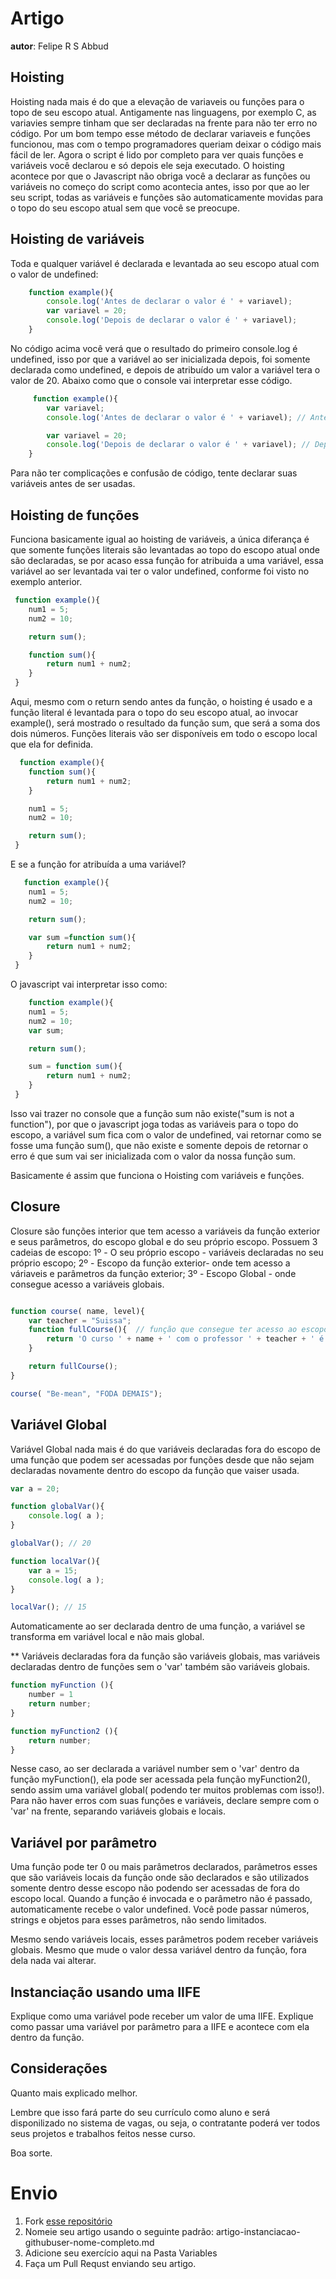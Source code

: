 # Artigo
**autor**: Felipe R S Abbud

## Hoisting

Hoisting nada mais é do que a elevação de variaveis ou funções para o topo de seu escopo atual. Antigamente nas linguagens, por exemplo C, as variavies sempre tinham que ser declaradas na frente para não ter erro no código. Por um bom tempo esse método de declarar variaveis e funções funcionou, mas com o tempo programadores queriam deixar o código mais fácil de ler. Agora o script é lido por completo para ver quais funções e variáveis você declarou e só depois ele seja executado. O hoisting acontece por que o Javascript não obriga você a declarar as funções ou variáveis no começo do script como acontecia antes, isso por que ao ler seu script, todas as variáveis e funções são automaticamente movidas para o topo do seu escopo atual sem que você se preocupe.

## Hoisting de variáveis
Toda e qualquer variável é declarada e levantada ao seu escopo atual com o valor de undefined:

```js
    function example(){
        console.log('Antes de declarar o valor é ' + variavel);
        var variavel = 20;
        console.log('Depois de declarar o valor é ' + variavel);
    }
```

No código acima você verá que o resultado do primeiro console.log é undefined, isso por que a variável ao ser inicializada depois, foi somente declarada como undefined, e depois de atribuído um valor a variável tera o valor de 20. Abaixo como que o console vai interpretar esse código.

```js
     function example(){
        var variavel;
        console.log('Antes de declarar o valor é ' + variavel); // Antes de declarar o valor é undefined

        var variavel = 20;
        console.log('Depois de declarar o valor é ' + variavel); // Depois de declarar o valor é 20
    }
```
Para não ter complicações e confusão de código, tente declarar suas variáveis antes de ser usadas.

 ## Hoisting de funções
 Funciona basicamente igual ao hoisting de variáveis, a única diferança é que somente funções literais são levantadas ao topo do escopo atual onde são declaradas, se por acaso essa função for atribuida a uma variável, essa variável ao ser levantada vai ter o valor undefined, conforme foi visto no exemplo anterior.

```js
 function example(){
    num1 = 5;
    num2 = 10;

    return sum();

    function sum(){
        return num1 + num2;
    }
 }
```
 Aqui, mesmo com o return sendo antes da função, o hoisting é usado e a função literal é levantada para o topo do seu escopo atual, ao invocar  example(), será mostrado o resultado da função sum, que será a soma dos dois números. Funções literais vão ser disponíveis em todo o escopo local que ela for definida.

```js
  function example(){
    function sum(){
        return num1 + num2;
    }

    num1 = 5;
    num2 = 10;

    return sum();    
 }

```
E se a função for atribuída a uma variável?

```js
   function example(){
    num1 = 5;
    num2 = 10;

    return sum();

    var sum =function sum(){
        return num1 + num2;
    }
 }

```

O javascript vai interpretar isso como:

```js
    function example(){
    num1 = 5;
    num2 = 10;
    var sum;

    return sum();

    sum = function sum(){
        return num1 + num2;
    }
 }
```

Isso vai trazer no console que a função sum não existe("sum is not a function"), por que o javascript joga todas as variáveis para o topo do escopo, a variável sum
fica com o valor de undefined, vai retornar como se fosse uma função sum(), que não existe e somente depois de retornar o erro é que sum vai ser inicializada com o valor da nossa função sum.

Basicamente é assim que funciona o Hoisting com variáveis e funções.


## Closure
Closure são funções interior que tem acesso a variáveis da função exterior e seus parâmetros, do escopo global e do seu próprio escopo.
Possuem 3 cadeias de escopo:
1º - O seu próprio escopo - variáveis declaradas no seu próprio escopo;
2º - Escopo da função exterior- onde tem acesso a váriaveis e parâmetros da função exterior;
3º - Escopo Global - onde consegue acesso a variáveis globais.

```js

function course( name, level){
    var teacher = "Suissa";
    function fullCourse(){  // função que consegue ter acesso ao escopo da função exterior course() pegando suas variaveis e parâmetros.
        return 'O curso ' + name + ' com o professor ' + teacher + ' é ' + level + '!';
    }

    return fullCourse();
}

course( "Be-mean", "FODA DEMAIS");
```

## Variável Global
Variável Global nada mais é do que variáveis declaradas fora do escopo de uma função que podem ser acessadas por funções desde que não sejam declaradas novamente dentro do escopo da função que vaiser usada.

```js
var a = 20;

function globalVar(){
    console.log( a );
}

globalVar(); // 20

function localVar(){
    var a = 15;
    console.log( a );
}

localVar(); // 15
```
Automaticamente ao ser declarada dentro de uma função, a variável se transforma em variável local e não mais global.

** Variáveis declaradas fora da função são variáveis globais, mas variáveis declaradas dentro de funções sem o 'var' também são variáveis globais.

```js
function myFunction (){
    number = 1
    return number;
}

function myFunction2 (){
    return number;
}
```
Nesse caso, ao ser declarada a variável number sem o 'var' dentro da função myFunction(), ela pode ser acessada pela função myFunction2(), sendo assim uma variável global( podendo ter muitos problemas com isso!). Para não haver erros com suas funções e variáveis, declare sempre com o 'var' na frente, separando variáveis globais e locais.


## Variável por parâmetro

Uma função pode ter 0 ou mais parâmetros declarados, parâmetros esses que são variáveis locais da função onde são declarados e são utilizados somente dentro desse escopo não podendo ser acessadas de fora do escopo local. Quando a função é invocada e o parâmetro não é passado, automaticamente recebe o valor undefined. Você pode passar números, strings e objetos para esses parâmetros, não sendo limitados.

Mesmo sendo variáveis locais, esses parâmetros podem receber variáveis globais. Mesmo que mude o valor dessa variável dentro da função, fora dela nada vai alterar.


## Instanciação usando uma IIFE

Explique como uma variável pode receber um valor de uma IIFE.
Explique como passar uma variável por parâmetro para a IIFE e acontece com ela dentro da função.


## Considerações

Quanto mais explicado melhor.

Lembre que isso fará parte do seu currículo como aluno e será disponilizado no sistema de vagas, ou seja, o contratante poderá ver todos seus projetos e trabalhos feitos nesse curso.

Boa sorte.

# Envio

1. Fork [esse repositório](https://github.com/Webschool-io/be-mean-instagram-artigos/) 
2. Nomeie seu artigo usando o seguinte padrão: artigo-instanciacao-githubuser-nome-completo.md
3. Adicione seu exercício aqui na Pasta Variables
4. Faça um Pull Requst enviando seu artigo.
